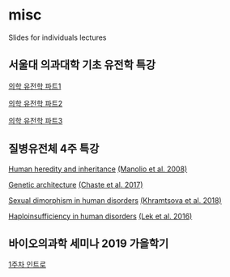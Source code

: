 # misc
Slides for individuals lectures

## 서울대 의과대학 기초 유전학 특강
[의학 유전학 파트1](https://docs.google.com/presentation/d/1KDBdK1uDpxmQ39zGwMYYu0afsW6aghvcDRNVgW3IW9k/edit?usp=sharing)

[의학 유전학 파트2](https://docs.google.com/presentation/d/1WolvPpYfH-8rE53hzuq0Igk5PLFY5fNYBj0mmCrVPzw/edit?usp=sharing)

[의학 유전학 파트3](https://docs.google.com/presentation/d/1yTDkxWUx1vni5jxW2oDoQ2raeCIGm5TlsgHKSUYKK-Q)

## 질병유전체 4주 특강
[Human heredity and inheritance](https://docs.google.com/presentation/d/12m2CSx3XH4kjvSS7tm4qoucDQkfX1E--04TFEFwW1HA/edit?usp=sharing) [(Manolio et al. 2008)](https://www.ncbi.nlm.nih.gov/pmc/articles/PMC2831613/)

[Genetic architecture]() [(Chaste et al. 2017)](https://www.annualreviews.org/doi/abs/10.1146/annurev-genom-083115-022647)

[Sexual dimorphism in human disorders]() [(Khramtsova et al. 2018)](https://www.ncbi.nlm.nih.gov/pubmed/30581192)

[Haploinsufficiency in human disorders]() [(Lek et al. 2016)](https://www.ncbi.nlm.nih.gov/pmc/articles/pmid/27535533/)



## 바이오의과학 세미나 2019 가을학기

[1주차 인트로](https://docs.google.com/presentation/d/1vTRVdBzsBkhqgHSvufoMJiGWqMVPvUnyBRd6N-Lop5U/edit?usp=sharing)
